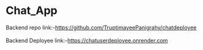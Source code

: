 # Chat_App
Backend repo link:-https://github.com/TruptimayeePanigrahy/chatdeployee </br></br>
Backend Deployee link:-https://chatuserdeployee.onrender.com
